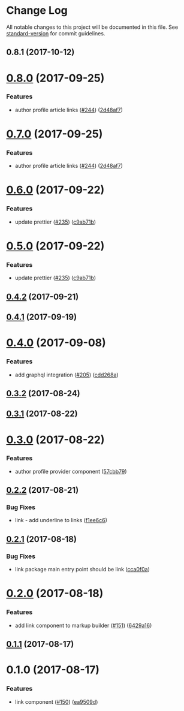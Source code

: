 # Change Log

All notable changes to this project will be documented in this file.
See [standard-version](https://github.com/conventional-changelog/standard-version) for commit guidelines.

<a name="0.8.1"></a>
## 0.8.1 (2017-10-12)




<a name="0.8.0"></a>
# [0.8.0](https://github.com/newsuk/times-components/compare/@times-components/link@0.6.0...@times-components/link@0.8.0) (2017-09-25)


### Features

* author profile article links ([#244](https://github.com/newsuk/times-components/issues/244)) ([2d48af7](https://github.com/newsuk/times-components/commit/2d48af7))




<a name="0.7.0"></a>
# [0.7.0](https://github.com/newsuk/times-components/compare/@times-components/link@0.6.0...@times-components/link@0.7.0) (2017-09-25)


### Features

* author profile article links ([#244](https://github.com/newsuk/times-components/issues/244)) ([2d48af7](https://github.com/newsuk/times-components/commit/2d48af7))




<a name="0.6.0"></a>
# [0.6.0](https://github.com/newsuk/times-components/compare/@times-components/link@0.4.2...@times-components/link@0.6.0) (2017-09-22)


### Features

* update prettier ([#235](https://github.com/newsuk/times-components/issues/235)) ([c9ab71b](https://github.com/newsuk/times-components/commit/c9ab71b))




<a name="0.5.0"></a>
# [0.5.0](https://github.com/newsuk/times-components/compare/@times-components/link@0.4.2...@times-components/link@0.5.0) (2017-09-22)


### Features

* update prettier ([#235](https://github.com/newsuk/times-components/issues/235)) ([c9ab71b](https://github.com/newsuk/times-components/commit/c9ab71b))




<a name="0.4.2"></a>
## [0.4.2](https://github.com/newsuk/times-components/compare/@times-components/link@0.4.1...@times-components/link@0.4.2) (2017-09-21)




<a name="0.4.1"></a>
## [0.4.1](https://github.com/newsuk/times-components/compare/@times-components/link@0.4.0...@times-components/link@0.4.1) (2017-09-19)




<a name="0.4.0"></a>
# [0.4.0](https://github.com/newsuk/times-components/compare/@times-components/link@0.3.2...@times-components/link@0.4.0) (2017-09-08)


### Features

* add graphql integration ([#205](https://github.com/newsuk/times-components/issues/205)) ([cdd268a](https://github.com/newsuk/times-components/commit/cdd268a))




<a name="0.3.2"></a>
## [0.3.2](https://github.com/newsuk/times-components/compare/@times-components/link@0.3.1...@times-components/link@0.3.2) (2017-08-24)




<a name="0.3.1"></a>
## [0.3.1](https://github.com/newsuk/times-components/compare/@times-components/link@0.3.0...@times-components/link@0.3.1) (2017-08-22)




<a name="0.3.0"></a>
# [0.3.0](https://github.com/newsuk/times-components/compare/@times-components/link@0.2.2...@times-components/link@0.3.0) (2017-08-22)


### Features

* author profile provider component ([57cbb79](https://github.com/newsuk/times-components/commit/57cbb79))




<a name="0.2.2"></a>
## [0.2.2](https://github.com/newsuk/times-components/compare/@times-components/link@0.2.1...@times-components/link@0.2.2) (2017-08-21)


### Bug Fixes

* link - add underline to links ([f1ee6c6](https://github.com/newsuk/times-components/commit/f1ee6c6))




<a name="0.2.1"></a>
## [0.2.1](https://github.com/newsuk/times-components/compare/@times-components/link@0.2.0...@times-components/link@0.2.1) (2017-08-18)


### Bug Fixes

* link package main entry point should be link ([cca0f0a](https://github.com/newsuk/times-components/commit/cca0f0a))




<a name="0.2.0"></a>
# [0.2.0](https://github.com/newsuk/times-components/compare/@times-components/link@0.1.1...@times-components/link@0.2.0) (2017-08-18)


### Features

* add link component to markup builder ([#151](https://github.com/newsuk/times-components/issues/151)) ([6429a16](https://github.com/newsuk/times-components/commit/6429a16))




<a name="0.1.1"></a>
## [0.1.1](https://github.com/newsuk/times-components/compare/@times-components/link@0.1.0...@times-components/link@0.1.1) (2017-08-17)




<a name="0.1.0"></a>
# 0.1.0 (2017-08-17)


### Features

* link component ([#150](https://github.com/newsuk/times-components/issues/150)) ([ea9509d](https://github.com/newsuk/times-components/commit/ea9509d))
